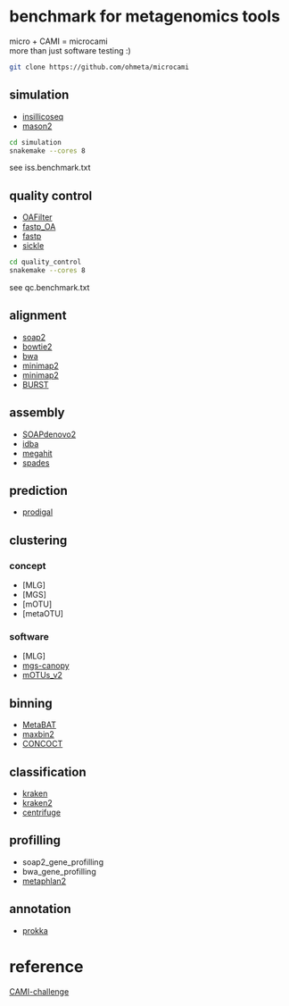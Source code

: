 # benchmark for metagenomics tools
micro + CAMI = microcami  
more than just software testing :)

```bash
git clone https://github.com/ohmeta/microcami
```


## simulation
   - [insillicoseq](https://github.com/HadrienG/InSilicoSeq)
   - [mason2](https://github.com/seqan/seqan/tree/master/apps/mason2)
```bash
cd simulation
snakemake --cores 8
```
see iss.benchmark.txt

## quality control
   - [OAFilter](https://github.com/Scelta/OAFilter)
   - [fastp_OA](https://github.com/ohmeta/fastp/tree/OA)
   - [fastp](https://github.com/OpenGene/fastp)
   - [sickle](https://github.com/najoshi/sickle)
```bash
cd quality_control
snakemake --cores 8
```
see qc.benchmark.txt

## alignment
   - [soap2](http://soap.genomics.org.cn)
   - [bowtie2](https://github.com/BenLangmead/bowtie2)
   - [bwa](https://github.com/lh3/bwa)
   - [minimap2](https://github.com/lh3/minimap2)
   - [minimap2](https://github.com/lh3/minimap2)
   - [BURST](https://github.com/knights-lab/BURST)

## assembly
   - [SOAPdenovo2](https://github.com/aquaskyline/SOAPdenovo2)
   - [idba](https://github.com/loneknightpy/idba)
   - [megahit](https://github.com/voutcn/megahit)
   - [spades](https://github.com/voutcn/megahit)

## prediction
   - [prodigal](https://github.com/hyattpd/Prodigal)

## clustering
### concept
   - [MLG]
   - [MGS]
   - [mOTU]
   - [metaOTU]
### software
   - [MLG]
   - [mgs-canopy](https://bitbucket.org/HeyHo/mgs-canopy-algorithm/wiki/Home)
   - [mOTUs_v2](https://github.com/motu-tool/mOTUs_v2)
   
## binning
   - [MetaBAT](https://bitbucket.org/berkeleylab/metabat)
   - [maxbin2](https://downloads.jbei.org/data/microbial_communities/MaxBin/MaxBin.html)
   - [CONCOCT](https://github.com/BinPro/CONCOCT)
   
## classification
   - [kraken](https://github.com/DerrickWood/kraken)
   - [kraken2](https://github.com/DerrickWood/kraken2)
   - [centrifuge](https://github.com/infphilo/centrifuge)

## profilling
   - soap2_gene_profilling
   - bwa_gene_profilling
   - [metaphlan2](https://bitbucket.org/biobakery/metaphlan2)
   
## annotation
   - [prokka](https://github.com/tseemann/prokka)
 
# reference
[CAMI-challenge](https://github.com/CAMI-challenge)
